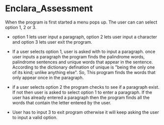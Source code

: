 # Enclara_Assessment

When the program is first started a menu pops up. The user can can select option 1, 2 or 3. 
 
 * option 1 lets user input a paragraph, option 2 lets user input a character and option 3 lets user exit the program.
 
 * If a user selects option 1, user is asked with to input a paragraph. once user inputs a paragraph the program finds the palindrome words, palindrome sentences and unique words that appear in the sentence.
  According to the dictionary defination of unique is "being the only one of its kind; unlike anything else". So, This program finds the words that only appear once in the paragraph.
 * if a user selects option 2 the program checks to see if a paragraph exist. If not then user is asked to select option 1 to enter a paragraph. If the user has already entered a paragraph then the program finds all the words that contain the letter entered by the user.
 * User has to input 3 to exit program otherwise it will keep asking the user to input a valid option.
